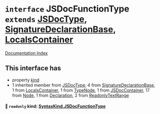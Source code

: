 # `interface` JSDocFunctionType `extends` [JSDocType](../interface.JSDocType/README.md), [SignatureDeclarationBase](../interface.SignatureDeclarationBase/README.md), [LocalsContainer](../interface.LocalsContainer/README.md)

[Documentation Index](../README.md)

## This interface has

- property [kind](#-readonly-kind-syntaxkindjsdocfunctiontype)
- 1 inherited member from [JSDocType](../interface.JSDocType/README.md), 4 from [SignatureDeclarationBase](../interface.SignatureDeclarationBase/README.md), 1 from [LocalsContainer](../interface.LocalsContainer/README.md), 1 from [TypeNode](../interface.TypeNode/README.md), 1 from [JSDocContainer](../interface.JSDocContainer/README.md), 17 from [Node](../interface.Node/README.md), 1 from [Declaration](../interface.Declaration/README.md), 2 from [ReadonlyTextRange](../interface.ReadonlyTextRange/README.md)


#### 📄 `readonly` kind: [SyntaxKind.JSDocFunctionType](../enum.SyntaxKind/README.md#jsdocfunctiontype--318)



